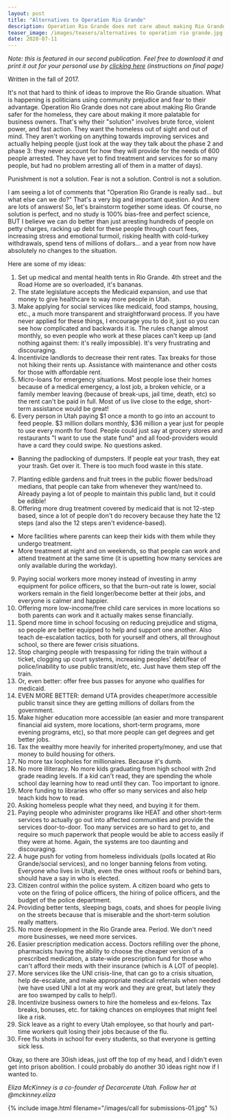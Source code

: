 ```yaml
---
layout: post
title: "Alternatives to Operation Rio Grande"
description: Operation Rio Grande does not care about making Rio Grande safer for the homeless, they care about making it more palatable for business owners. That's why their solution involves brute force, violent power, and fast action. They want the homeless out of sight and out of mind. They aren't working on anything towards improving services and actually helping people. Just look at the way they talk about the phase 2 and phase 3: they never account for how they will provide for the needs of 600 people arrested. They have yet to find treatment and services for so many people, but had no problem arresting all of them in a matter of days.
teaser_image: /images/teasers/alternatives to operation rio grande.jpg
date: 2020-07-11
---
```


*Note: this is featured in our second publication. Feel free to download it and print it out for your personal use by [clicking here](https://www.dropbox.com/s/7vk9sz4es8khd2s/Decarcerate%20Utah%20Issue%202%20-%20Spring%202020.pdf?dl=0) (instructions on final page)*

Written in the fall of 2017.

It's not that hard to think of ideas to improve the Rio Grande situation. What is happening is politicians using community prejudice and fear to their advantage. Operation Rio Grande does not care about making Rio Grande safer for the homeless, they care about making it more palatable for business owners. That's why their "solution" involves brute force, violent power, and fast action. They want the homeless out of sight and out of mind. They aren't working on anything towards improving services and actually helping people (just look at the way they talk about the phase 2 and phase 3: they never account for how they will provide for the needs of 600 people arrested. They have yet to find treatment and services for so many people, but had no problem arresting all of them in a matter of days).

Punishment is not a solution. Fear is not a solution. Control is not a solution.

I am seeing a lot of comments that "Operation Rio Grande is really sad... but what else can we do?"
That's a very big and important question. And there are lots of answers! So, let's brainstorm together some ideas. Of course, no solution is perfect, and no study is 100% bias-free and perfect science, BUT I believe we can do better than just arresting hundreds of people on petty charges, racking up debt for these people through court fees, increasing stress and emotional turmoil, risking health with cold-turkey withdrawals, spend tens of millions of dollars... and a year from now have absolutely no changes to the situation.

Here are some of my ideas: 

1. Set up medical and mental health tents in Rio Grande. 4th street and the Road Home are so overloaded, it's bananas.
2. The state legislature accepts the Medicaid expansion, and use that money to give healthcare to way more people in Utah.
3. Make applying for social services like medicaid, food stamps, housing, etc., a much more transparent and straightforward process. If you have never applied for these things, I encourage you to do it, just so you can see how complicated and backwards it is. The rules change almost monthly, so even people who work at these places can't keep up (and nothing against them: it's really impossible). It's very frustrating and discouraging.
4. Incentivize landlords to decrease their rent rates. Tax breaks for those not hiking their rents up. Assistance with maintenance and other costs for those with affordable rent.
5. Micro-loans for emergency situations. Most people lose their homes because of a medical emergency, a lost job, a broken vehicle, or a family member leaving (because of break-ups, jail time, death, etc) so the rent can't be paid in full. Most of us live close to the edge, short-term assistance would be great!
6. Every person in Utah paying $1 once a month to go into an account to feed people. $3 million dollars monthly, $36 million a year just for people to use every month for food. People could just say at grocery stores and restaurants "I want to use the state fund" and all food-providers would have a card they could swipe. No questions asked.
- Banning the padlocking of dumpsters. If people eat your trash, they eat your trash. Get over it. There is too much food waste in this state.
7. Planting edible gardens and fruit trees in the public flower beds/road medians, that people can take from whenever they want/need to. Already paying a lot of people to maintain this public land, but it could be edible!
8. Offering more drug treatment covered by medicaid that is not 12-step based, since a lot of people don't do recovery because they hate the 12 steps (and also the 12 steps aren't evidence-based).
- More facilities where parents can keep their kids with them while they undergo treatment.
- More treatment at night and on weekends, so that people can work and attend treatment at the same time (it is upsetting how many services are only available during the workday).
9. Paying social workers more money instead of investing in army equipment for police officers, so that the burn-out rate is lower, social workers remain in the field longer/become better at their jobs, and everyone is calmer and happier.
10. Offering more low-income/free child care services in more locations so both parents can work and it actually makes sense financially.
11. Spend more time in school focusing on reducing prejudice and stigma, so people are better equipped to help and support one another. Also teach de-escalation tactics, both for yourself and others, all throughout school, so there are fewer crisis situations.
12. Stop charging people with trespassing for riding the train without a ticket, clogging up court systems, increasing peoples' debt/fear of police/inability to use public transit/etc, etc. Just have them step off the train.
13. Or, even better: offer free bus passes for anyone who qualifies for medicaid.
14. EVEN MORE BETTER: demand UTA provides cheaper/more accessible public transit since they are getting millions of dollars from the government.
15. Make higher education more accessible (an easier and more transparent financial aid system, more locations, short-term programs, more evening programs, etc), so that more people can get degrees and get better jobs.
16. Tax the wealthy more heavily for inherited property/money, and use that money to build housing for others.
17. No more tax loopholes for millionaires. Because it's dumb.
18. No more illiteracy. No more kids graduating from high school with 2nd grade reading levels. If a kid can't read, they are spending the whole school day learning how to read until they can. Too important to ignore.
19. More funding to libraries who offer so many services and also help teach kids how to read.
20. Asking homeless people what they need, and buying it for them.
21. Paying people who administer programs like HEAT and other short-term services to actually go out into affected communities and provide the services door-to-door. Too many services are so hard to get to, and require so much paperwork that people would be able to access easily if they were at home. Again, the systems are too daunting and discouraging.
22. A huge push for voting from homeless individuals (polls located at Rio Grande/social services), and no longer banning felons from voting. Everyone who lives in Utah, even the ones without roofs or behind bars, should have a say in who is elected.
23. Citizen control within the police system. A citizen board who gets to vote on the firing of police officers, the hiring of police officers, and the budget of the police department.
24. Providing better tents, sleeping bags, coats, and shoes for people living on the streets because that is miserable and the short-term solution really matters.
25. No more development in the Rio Grande area. Period. We don't need more businesses, we need more services. 
26. Easier prescription medication access. Doctors refilling over the phone, pharmacists having the ability to choose the cheaper version of a prescribed medication, a state-wide prescription fund for those who can't afford their meds with their insurance (which is A LOT of people).
27. More services like the UNI crisis-line, that can go to a crisis situation, help de-escalate, and make appropriate medical referrals when needed (we have used UNI a lot at my work and they are great, but lately they are too swamped by calls to help!).
28. Incentivize business owners to hire the homeless and ex-felons. Tax breaks, bonuses, etc. for taking chances on employees that might feel like a risk. 
29. Sick leave as a right to every Utah employee, so that hourly and part-time workers quit losing their jobs because of the flu.
30. Free flu shots in school for every students, so that everyone is getting sick less.

Okay, so there are 30ish ideas, just off the top of my head, and I didn't even get into prison abolition. I could probably do another 30 ideas right now if I wanted to.


*Eliza McKinney is a co-founder of Decarcerate Utah. Follow her at @mckinney.eliza*

{% include image.html
  filename="/images/call for submissions-01.jpg"
%}
